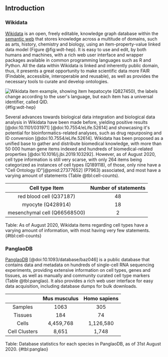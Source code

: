 ## Introduction

### Wikidata

[Wikidata](https://www.wikidata.org/wiki/Wikidata:Main_Page) is an open, freely editable, knowledge graph database within the [semantic web](https://www.w3.org/standards/semanticweb/) that stores knowledge across a multitude of domains,
such as arts, history, chemistry and biology, using an item-property-value linked data model (Figure @fig:wdt-hep). It is easy to use and edit, by both humans and machines, with a rich web user interface and wrapper packages available
in common programming languages such as R and Python. All the data within Wikidata is linked and inherently public domain, thus, it presents a great opportunity to make scientific data more FAIR (Findable, accessible, interoperable and reusable), as well as provides the necessary tools to curate and develop ontologies. 

![
Wikidata item example, showing item hepatocyte (Q827450), the labels change according to the user's language, but each item has a universal identifier, called QID.
](images/wdt_hepatocyte.png){#fig:wdt-hep}

Several advances towards biological data integration and biological data analysis in Wikidata have been made before, yielding positive
results [@doi:10.1101/031971] [@doi:10.7554/eLife.52614] and showcasing it's potential for bioinformatics-related analyses, such as drug repurposing and ID conversion [@doi:10.7554/eLife.52614]. Wikidata has been proposed as a unified base to gather and distribute biomedical knowledge, with more than 50 000 human gene items indexed and hundreds of biomedical-related properties [@doi:10.1016/j.jbi.2019.103292]. However, as of August 2020, cell type information is still very scarse, with only 264 items being categorized as instances of cell types (Q189118), of those, only nine have a "Cell Ontology ID"[@pmid:27377652] (P7963) associated, and most have a varying amount of statements (Table @tbl:cell-counts).

| Cell type Item | Number of statements |
|:-------------:|:---------------:|
| red blood cell (Q37187) | 48 |
| myocyte (Q428914) | 18 |
| mesenchymal cell (Q66568500) | 2 |
Table: As of August 2020, Wikidata items regarding cell types have a varying amount of information, with most having very few statements.
{#tbl:cell-counts}


### PanglaoDB

[PanglaoDB](https://panglaodb.se/index.html) [@doi:10.1093/database/baz046] is a public database that contains data and metadata on hundreds of single-cell RNA sequencing experiments, providing extensive information on cell types, genes and tissues, as well as manually and community curated cell type markers (Table @tbl:panglao). It also provides a rich web user interface for easy data acquisition, including database dumps for bulk downloads.

|	|Mus musculus 	| Homo sapiens|
|:--:|:-------------:|:---------------:|
|Samples |	1063 | 305 |
|Tissues |	184  |74 |
|Cells 	| 4,459,768 | 1,126,580 |
|Cell Clusters| 8,651 | 1,748 |
Table: Database statistics for each species in PanglaoDB, as of 31st August 2020.
{#tbl:panglao}



